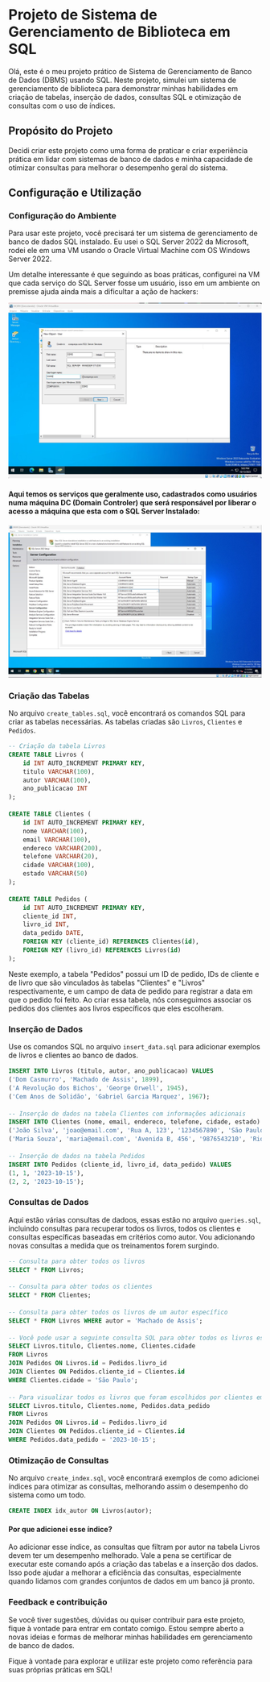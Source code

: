 # Projeto de Sistema de Gerenciamento de Biblioteca em SQL

Olá, este é o meu projeto prático de Sistema de Gerenciamento de Banco de Dados (DBMS) usando SQL. Neste projeto, simulei um sistema de gerenciamento de biblioteca para demonstrar minhas habilidades em criação de tabelas, inserção de dados, consultas SQL e otimização de consultas com o uso de índices.

## Propósito do Projeto

Decidi criar este projeto como uma forma de praticar e criar experiência prática em lidar com sistemas de banco de dados e minha capacidade de otimizar consultas para melhorar o desempenho geral do sistema.

## Configuração e Utilização

### Configuração do Ambiente

Para usar este projeto, você precisará ter um sistema de gerenciamento de banco de dados SQL instalado. Eu usei o SQL Server 2022 da Microsoft, rodei ele em uma VM usando o Oracle Virtual Machine com OS Windows Server 2022.

Um detalhe interessante é que seguindo as boas práticas, configurei na VM que cada serviço do SQL Server fosse um usuário, isso em um ambiente on premisse ajuda ainda mais a dificultar a ação de hackers:

![instalação](https://github.com/luyzinn/Cria-o-de-um-Sistema-de-Gerenciamento-de-Banco-de-Dados-Simples-DBMS-/blob/38e31615882add5625680f1b1c8af7de46a31ba0/WhatsApp%20Image%202023-10-13%20at%2021.02.24.jpeg)

#### Aqui temos os serviços que geralmente uso, cadastrados como usuários numa máquina DC (Domain Controler) que será responsável por liberar o acesso a máquina que esta com o SQL Server Instalado:

![instalação](https://github.com/luyzinn/Cria-o-de-um-Sistema-de-Gerenciamento-de-Banco-de-Dados-Simples-DBMS-/blob/5e0667b8090aeda3f380ad5ecfb6f7138678d7af/WhatsApp%20Image%202023-10-13%20at%2023.19.38.jpeg)





### Criação das Tabelas

No arquivo `create_tables.sql`, você encontrará os comandos SQL para criar as tabelas necessárias. As tabelas criadas são `Livros`, `Clientes` e `Pedidos`.

``` sql 
-- Criação da tabela Livros
CREATE TABLE Livros (
    id INT AUTO_INCREMENT PRIMARY KEY,
    titulo VARCHAR(100),
    autor VARCHAR(100),
    ano_publicacao INT
);

CREATE TABLE Clientes (
    id INT AUTO_INCREMENT PRIMARY KEY,
    nome VARCHAR(100),
    email VARCHAR(100),
    endereco VARCHAR(200),
    telefone VARCHAR(20),
    cidade VARCHAR(100),
    estado VARCHAR(50)
);

CREATE TABLE Pedidos (
    id INT AUTO_INCREMENT PRIMARY KEY,
    cliente_id INT,
    livro_id INT,
    data_pedido DATE,
    FOREIGN KEY (cliente_id) REFERENCES Clientes(id),
    FOREIGN KEY (livro_id) REFERENCES Livros(id)
);

```
Neste exemplo, a tabela "Pedidos" possui um ID de pedido, IDs de cliente e de livro que são vinculados às tabelas "Clientes" e "Livros" respectivamente, e um campo de data de pedido para registrar a data em que o pedido foi feito.
Ao criar essa tabela, nós conseguimos associar os pedidos dos clientes aos livros específicos que eles escolheram.

### Inserção de Dados

Use os comandos SQL no arquivo `insert_data.sql` para adicionar exemplos de livros e clientes ao banco de dados.

``` sql
INSERT INTO Livros (titulo, autor, ano_publicacao) VALUES 
('Dom Casmurro', 'Machado de Assis', 1899),
('A Revolução dos Bichos', 'George Orwell', 1945),
('Cem Anos de Solidão', 'Gabriel Garcia Marquez', 1967);

-- Inserção de dados na tabela Clientes com informações adicionais
INSERT INTO Clientes (nome, email, endereco, telefone, cidade, estado) VALUES 
('João Silva', 'joao@email.com', 'Rua A, 123', '1234567890', 'São Paulo', 'SP'),
('Maria Souza', 'maria@email.com', 'Avenida B, 456', '9876543210', 'Rio de Janeiro', 'RJ');

-- Inserção de dados na tabela Pedidos
INSERT INTO Pedidos (cliente_id, livro_id, data_pedido) VALUES
(1, 1, '2023-10-15'),
(2, 2, '2023-10-15');
```

### Consultas de Dados

Aqui estão várias consultas de dadoos, essas estão no arquivo `queries.sql`, incluindo consultas para recuperar todos os livros, todos os clientes e consultas específicas baseadas em critérios como autor. Vou adicionando novas consultas a medida que os treinamentos forem surgindo.

``` sql
-- Consulta para obter todos os livros
SELECT * FROM Livros;

-- Consulta para obter todos os clientes
SELECT * FROM Clientes;

-- Consulta para obter todos os livros de um autor específico
SELECT * FROM Livros WHERE autor = 'Machado de Assis';

-- Você pode usar a seguinte consulta SQL para obter todos os livros escolhidos por clientes que residem em São Paulo:
SELECT Livros.titulo, Clientes.nome, Clientes.cidade
FROM Livros
JOIN Pedidos ON Livros.id = Pedidos.livro_id
JOIN Clientes ON Pedidos.cliente_id = Clientes.id
WHERE Clientes.cidade = 'São Paulo';

-- Para visualizar todos os livros que foram escolhidos por clientes em um dia específico:
SELECT Livros.titulo, Clientes.nome, Pedidos.data_pedido
FROM Livros
JOIN Pedidos ON Livros.id = Pedidos.livro_id
JOIN Clientes ON Pedidos.cliente_id = Clientes.id
WHERE Pedidos.data_pedido = '2023-10-15';
```

### Otimização de Consultas

No arquivo `create_index.sql`, você encontrará exemplos de como adicionei índices para otimizar as consultas, melhorando assim o desempenho do sistema como um todo.

```sql
CREATE INDEX idx_autor ON Livros(autor);
```
#### Por que adicionei esse índice?
Ao adicionar esse índice, as consultas que filtram por autor na tabela Livros devem ter um desempenho melhorado. Vale a pena se certificar de executar este comando após a criação das tabelas e a inserção dos dados. Isso pode ajudar a melhorar a eficiência das consultas, especialmente quando lidamos com grandes conjuntos de dados em um banco já pronto.

### Feedback e contribuição

Se você tiver sugestões, dúvidas ou quiser contribuir para este projeto, fique à vontade para entrar em contato comigo. Estou sempre aberto a novas ideias e formas de melhorar minhas habilidades em gerenciamento de banco de dados.

Fique à vontade para explorar e utilizar este projeto como referência para suas próprias práticas em SQL!
